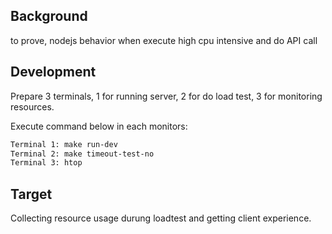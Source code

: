 ## Background

to prove, nodejs behavior when execute high cpu intensive and do API call

## Development

Prepare 3 terminals, 1 for running server, 2 for do load test, 3  for monitoring resources.

Execute command below in each monitors:
```sh
Terminal 1: make run-dev
Terminal 2: make timeout-test-no
Terminal 3: htop
```

## Target
Collecting resource usage durung loadtest and getting client experience.